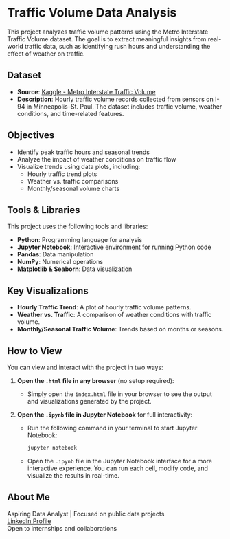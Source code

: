 # Traffic Volume Data Analysis

This project analyzes traffic volume patterns using the Metro Interstate Traffic Volume dataset. The goal is to extract meaningful insights from real-world traffic data, such as identifying rush hours and understanding the effect of weather on traffic.

## Dataset

- **Source**: [Kaggle - Metro Interstate Traffic Volume](https://www.kaggle.com/datasets/utkarshxy/metro-interstate-traffic-volume)
- **Description**: Hourly traffic volume records collected from sensors on I-94 in Minneapolis–St. Paul. The dataset includes traffic volume, weather conditions, and time-related features.

## Objectives

- Identify peak traffic hours and seasonal trends
- Analyze the impact of weather conditions on traffic flow
- Visualize trends using data plots, including:
  - Hourly traffic trend plots
  - Weather vs. traffic comparisons
  - Monthly/seasonal volume charts

## Tools & Libraries

This project uses the following tools and libraries:
- **Python**: Programming language for analysis
- **Jupyter Notebook**: Interactive environment for running Python code
- **Pandas**: Data manipulation
- **NumPy**: Numerical operations
- **Matplotlib & Seaborn**: Data visualization

## Key Visualizations

- **Hourly Traffic Trend**: A plot of hourly traffic volume patterns.
- **Weather vs. Traffic**: A comparison of weather conditions with traffic volume.
- **Monthly/Seasonal Traffic Volume**: Trends based on months or seasons.

## How to View

You can view and interact with the project in two ways:

1. **Open the `.html` file in any browser** (no setup required):
   - Simply open the `index.html` file in your browser to see the output and visualizations generated by the project.

2. **Open the `.ipynb` file in Jupyter Notebook** for full interactivity:
   - Run the following command in your terminal to start Jupyter Notebook:
     ```bash
     jupyter notebook
     ```
   - Open the `.ipynb` file in the Jupyter Notebook interface for a more interactive experience. You can run each cell, modify code, and visualize the results in real-time.

## About Me

Aspiring Data Analyst | Focused on public data projects    
[LinkedIn Profile](https://www.linkedin.com/in/rohini-s-8a9106321?utm_source=share&utm_campaign=share_via&utm_content=profile&utm_medium=android_app)  
Open to internships and collaborations

